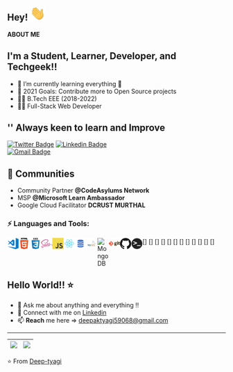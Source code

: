 ## Hey! <img src="https://github.com/ABSphreak/ABSphreak/blob/master/gifs/Hi.gif" width="35px">

**ABOUT ME** 
## I'm a Student, Learner, Developer, and Techgeek!!

- 🌱 I’m currently learning everything 🤣
- 🥅 2021 Goals: Contribute more to Open Source projects
- 👨‍🎓 B.Tech EEE (2018-2022)
- 👨‍💻 Full-Stack Web Developer

## '' Always keen to learn and Improve

[![Twitter Badge](https://img.shields.io/badge/-@Deeptyagi-1ca0f1?style=flat-square&labelColor=1ca0f1&logo=twitter&logoColor=white&link=https://twitter.com/imDeeptyagi)](https://twitter.com/imDeeptyagi) [![Linkedin Badge](https://img.shields.io/badge/-Deeptyagi-blue?style=flat-square&logo=Linkedin&logoColor=white&link=https://www.linkedin.com/in/deeptyagi/)](https://www.linkedin.com/in/deeptyagi/) 
</br>
[![Gmail Badge](https://img.shields.io/badge/-deepaktyagi59068@gmail.com-c14438?style=flat-square&logo=Gmail&logoColor=white&link=mailto:deepaktyagi59068@gmail.com)](mailto:deepaktyagi59068@gmail.com)




## 👯 Communities
* Community Partner **@CodeAsylums Network**
* MSP **@Microsoft Learn Ambassador**
* Google Cloud Facilitator **DCRUST MURTHAL**

### ⚡ Languages and Tools:

[<img align="left" alt="Visual Studio Code" width="26px" src="https://raw.githubusercontent.com/github/explore/80688e429a7d4ef2fca1e82350fe8e3517d3494d/topics/visual-studio-code/visual-studio-code.png" />]
[<img align="left" alt="HTML5" width="26px" src="https://raw.githubusercontent.com/github/explore/80688e429a7d4ef2fca1e82350fe8e3517d3494d/topics/html/html.png" />]
[<img align="left" alt="CSS3" width="26px" src="https://raw.githubusercontent.com/github/explore/80688e429a7d4ef2fca1e82350fe8e3517d3494d/topics/css/css.png" />]
[<img align="left" alt="Sass" width="26px" src="https://raw.githubusercontent.com/github/explore/80688e429a7d4ef2fca1e82350fe8e3517d3494d/topics/sass/sass.png" />]
[<img align="left" alt="JavaScript" width="26px" src="https://raw.githubusercontent.com/github/explore/80688e429a7d4ef2fca1e82350fe8e3517d3494d/topics/javascript/javascript.png" />]
[<img align="left" alt="React" width="26px" src="https://raw.githubusercontent.com/github/explore/80688e429a7d4ef2fca1e82350fe8e3517d3494d/topics/react/react.png" />]
[<img align="left" alt="SQL" width="26px" src="https://raw.githubusercontent.com/github/explore/80688e429a7d4ef2fca1e82350fe8e3517d3494d/topics/sql/sql.png" />]
[<img align="left" alt="MySQL" width="26px" src="https://raw.githubusercontent.com/github/explore/80688e429a7d4ef2fca1e82350fe8e3517d3494d/topics/mysql/mysql.png" />]
[<img align="left" alt="MongoDB" width="26px" src="tinyurl.com/abjhzhv6" />]
[<img align="left" alt="Git" width="26px" src="https://raw.githubusercontent.com/github/explore/80688e429a7d4ef2fca1e82350fe8e3517d3494d/topics/git/git.png" />]
[<img align="left" alt="GitHub" width="26px" src="https://raw.githubusercontent.com/github/explore/78df643247d429f6cc873026c0622819ad797942/topics/github/github.png" />]
[<img align="left" alt="Terminal" width="26px" src="https://raw.githubusercontent.com/github/explore/80688e429a7d4ef2fca1e82350fe8e3517d3494d/topics/terminal/terminal.png" />]

<br />
<br />


## Hello World!! ⭐️
- 💬 Ask me about anything and everything !! 
- 💬 Connect with me on <a href="https://www.linkedin.com/in/deeptyagi/">Linkedin</a>
- 📫 **Reach** me here => deepaktyagi59068@gmail.com

<hr>

|<img src="https://github-readme-stats.vercel.app/api?username=Deep-tyagi&&show_icons=true&count_private=true"/>|<img src="https://github-readme-streak-stats.herokuapp.com/?user=Deep-tyagi"/>|
|---|---|

⭐️ From [Deep-tyagi](https://github.com/Deep-tyagi)
